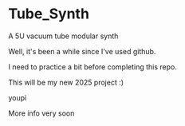 # Tube_Synth
A 5U vacuum tube modular synth

Well, it's been a while since I've used github.

I need to practice a bit before completing this repo.


This will be my new 2025 project :)

youpi


More info very soon
